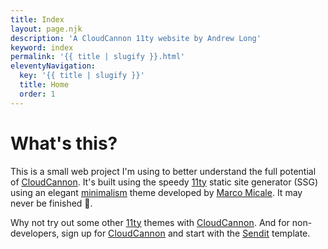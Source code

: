 ```yaml
---
title: Index
layout: page.njk
description: 'A CloudCannon 11ty website by Andrew Long'
keyword: index
permalink: '{{ title | slugify }}.html'
eleventyNavigation:
  key: '{{ title | slugify }}'
  title: Home
  order: 1
---
```

# What's this?

This is a small web project I'm using to better understand the full potential of <a target="_blank" rel="noopener" href="https://cloudcannon.com">CloudCannon</a>. It's built using the speedy <a target="_blank" rel="noopener" href="https://www.11ty.dev/">11ty</a> static site generator (SSG) using an elegant <a target="_blank" rel="noopener" href="https://github.com/MarcoMicale/Minimalism">minimalism</a> theme developed by&nbsp;<a target="_blank" rel="noopener" href="https://github.com/MarcoMicale">Marco Micale</a>. It may never be finished 😬.

Why not try out some other <a target="_blank" rel="noopener" style="font-family: var(--font-family); letter-spacing: 0.01rem;" href="https://www.11ty.dev">11ty</a> themes with&nbsp;<a target="_blank" rel="noopener" style="font-family: var(--font-family); letter-spacing: 0.01rem;" href="https://app.cloudcannon.com/register?trial=cc_standard">CloudCannon</a>. And for non-developers, sign up for <a target="_blank" rel="noopener" style="font-family: var(--font-family); letter-spacing: 0.01rem;" href="https://app.cloudcannon.com/register?trial=cc_standard">CloudCannon</a> and start with the <a target="_blank" rel="noopener" style="font-family: var(--font-family); letter-spacing: 0.01rem;" href="https://github.com/CloudCannon/sendit-eleventy-template">Sendit</a> template.